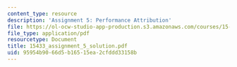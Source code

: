 ```yaml
---
content_type: resource
description: 'Assignment 5: Performance Attribution'
file: https://ol-ocw-studio-app-production.s3.amazonaws.com/courses/15-433-investments-spring-2003/95954b9066d5b16515ea2cfddd33158b_15433_assignment_5_solution.pdf
file_type: application/pdf
resourcetype: Document
title: 15433_assignment_5_solution.pdf
uid: 95954b90-66d5-b165-15ea-2cfddd33158b
---
```

